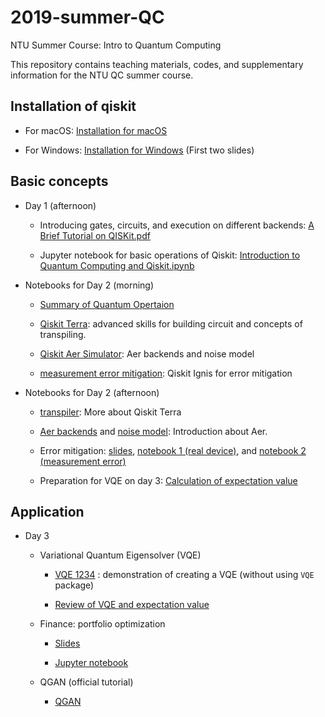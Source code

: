 # 2019-summer-QC
NTU Summer Course: Intro to Quantum Computing

This repository contains teaching materials, codes, and supplementary information for the NTU QC summer course.

## Installation of qiskit
* For macOS: [Installation for macOS](https://github.com/m24639297/2019-summer-QC/blob/master/Day1/Installation%20macOS.ipynb)

* For Windows: [Installation for Windows](https://github.com/m24639297/2019-summer-QC/blob/master/Day1/A%20Brief%20Tutorial%20on%20QISKit.pdf)
(First two slides)

## Basic concepts
* Day 1 (afternoon)
  
  * Introducing gates, circuits, and execution on different backends: [A Brief Tutorial on QISKit.pdf](https://github.com/m24639297/2019-summer-QC/blob/master/Day1/A%20Brief%20Tutorial%20on%20QISKit.pdf)

  * Jupyter notebook for basic operations of Qiskit: [Introduction to Quantum Computing and Qiskit.ipynb](https://github.com/m24639297/2019-summer-QC/blob/master/Day1/Introduction%20to%20Quantum%20Computing%20and%20Qiskit%20%20(Day-1).ipynb)


* Notebooks for Day 2 (morning)

   * [Summary of Quantum Opertaion](https://github.com/m24639297/2019-summer-QC/blob/master/Day2/summary_of_quantum_operations.ipynb) 
   
   * [Qiskit Terra](https://github.com/m24639297/2019-summer-QC/blob/master/Day2/Qiskit%20Terra_short_course.ipynb): advanced skills for building circuit and concepts of transpiling. 
   
   * [Qiskit Aer Simulator](https://github.com/m24639297/2019-summer-QC/blob/master/Day2/Qiskit_aer_Simulators_short_course.ipynb): Aer backends and noise model
   
   * [measurement error mitigation](https://github.com/m24639297/2019-summer-QC/blob/master/Day2/measurement_error_mitigation-short_course.ipynb): Qiskit Ignis for error mitigation
   
* Notebooks for Day 2 (afternoon)
   * [transpiler](https://github.com/m24639297/2019-summer-QC/blob/master/Day2/Introduction-to-Quantum-Computing-and-Qiskit-Day-2.ipynb): More about Qiskit Terra
   
   * [Aer backends](https://github.com/m24639297/2019-summer-QC/blob/master/Day2/Aer%20backends.ipynb) and [noise model](https://github.com/m24639297/2019-summer-QC/blob/master/Day2/noise%20model.ipynb): Introduction about Aer.
   
   * Error mitigation: [slides](https://github.com/m24639297/2019-summer-QC/blob/master/Day2/Error%20mitigation.pdf), [notebook 1 (real device)](https://github.com/m24639297/2019-summer-QC/blob/master/Day2/Error%20mitigation%20on%20real%20devices.ipynb), and [notebook 2 (measurement error)](https://github.com/m24639297/2019-summer-QC/blob/master/Day2/Measurement%20Error%20Mitigation.ipynb)
   
   * Preparation for VQE on day 3: [Calculation of expectation value](https://github.com/m24639297/2019-summer-QC/blob/master/Day2/Measure-the-Expectation-Value-of-Pauli-Matrices.pdf)
   
   
## Application 

* Day 3

  * Variational Quantum Eigensolver (VQE)
      <!--* [DIY notebook](https://github.com/m24639297/2019-summer-QC/blob/master/VQE-DIY.ipynb) (TO BE UPLOADED)-->
    
      * [VQE 1234](https://github.com/m24639297/2019-summer-QC/blob/master/Day3/Introduction-to-Quantum-Computing-and-Qiskit-Day-3.ipynb) : demonstration of creating a VQE (without using `VQE` package)
      
      * [Review of VQE and expectation value](https://github.com/m24639297/2019-summer-QC/blob/master/Day3/Variational-Quantum-Eigensolver.pdf)

  * Finance: portfolio optimization
      * [Slides](https://github.com/m24639297/2019-summer-QC/blob/master/Qiskit-Finance.pdf)
      
      * [Jupyter notebook](https://github.com/m24639297/2019-summer-QC/blob/master/portfolio.ipynb)
    
  * QGAN (official tutorial)
      * [QGAN](https://github.com/m24639297/2019-summer-QC/blob/master/Day3/qgans_for_loading_random_distributions.ipynb)
    
  

